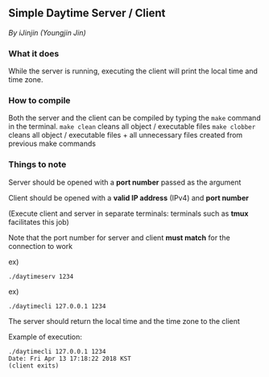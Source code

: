 ## Simple Daytime Server / Client
*By iJinjin (Youngjin Jin)*

### What it does

While the server is running, executing the client will print the local time and time zone.

### How to compile

Both the server and the client can be compiled by typing the `make` command in the terminal.
`make clean` cleans all object / executable files
`make clobber` cleans all object / executable files + all unnecessary files created from previous make commands

### Things to note

Server should be opened with a **port number** passed as the argument

Client should be opened with a **valid IP address** (IPv4) and **port number**

(Execute client and server in separate terminals: terminals such as **tmux** facilitates this job)

Note that the port number for server and client **must match** for the connection to work

ex)
```
./daytimeserv 1234
```

ex)
```
./daytimecli 127.0.0.1 1234
```

The server should return the local time and the time zone to the client

Example of execution:
```
./daytimecli 127.0.0.1 1234
Date: Fri Apr 13 17:18:22 2018 KST
(client exits)
```
